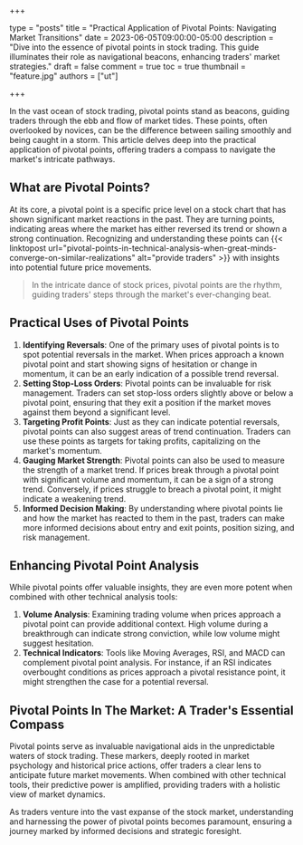 +++

type = "posts"
title = "Practical Application of Pivotal Points: Navigating Market Transitions"
date = 2023-06-05T09:00:00-05:00
description = "Dive into the essence of pivotal points in stock trading. This guide illuminates their role as navigational beacons, enhancing traders' market strategies."
draft = false
comment = true
toc = true
thumbnail = "feature.jpg"
authors = ["ut"]

+++

In the vast ocean of stock trading, pivotal points stand as beacons, guiding traders through the ebb and flow of market tides. These points, often overlooked by novices, can be the difference between sailing smoothly and being caught in a storm. This article delves deep into the practical application of pivotal points, offering traders a compass to navigate the market's intricate pathways.

## What are Pivotal Points?
At its core, a pivotal point is a specific price level on a stock chart that has shown significant market reactions in the past. They are turning points, indicating areas where the market has either reversed its trend or shown a strong continuation. Recognizing and understanding these points can {{< linktopost url="pivotal-points-in-technical-analysis-when-great-minds-converge-on-similar-realizations" alt="provide traders" >}} with insights into potential future price movements.

> In the intricate dance of stock prices, pivotal points are the rhythm, guiding traders' steps through the market's ever-changing beat.

## Practical Uses of Pivotal Points
 1. **Identifying Reversals**: One of the primary uses of pivotal points is to spot potential reversals in the market. When prices approach a known pivotal point and start showing signs of hesitation or change in momentum, it can be an early indication of a possible trend reversal.
 2. **Setting Stop-Loss Orders**: Pivotal points can be invaluable for risk management. Traders can set stop-loss orders slightly above or below a pivotal point, ensuring that they exit a position if the market moves against them beyond a significant level.
 3. **Targeting Profit Points**: Just as they can indicate potential reversals, pivotal points can also suggest areas of trend continuation. Traders can use these points as targets for taking profits, capitalizing on the market's momentum.
 4. **Gauging Market Strength**: Pivotal points can also be used to measure the strength of a market trend. If prices break through a pivotal point with significant volume and momentum, it can be a sign of a strong trend. Conversely, if prices struggle to breach a pivotal point, it might indicate a weakening trend.
 5. **Informed Decision Making**: By understanding where pivotal points lie and how the market has reacted to them in the past, traders can make more informed decisions about entry and exit points, position sizing, and risk management.

## Enhancing Pivotal Point Analysis
While pivotal points offer valuable insights, they are even more potent when combined with other technical analysis tools:
 1. **Volume Analysis**: Examining trading volume when prices approach a pivotal point can provide additional context. High volume during a breakthrough can indicate strong conviction, while low volume might suggest hesitation.
 2. **Technical Indicators**: Tools like Moving Averages, RSI, and MACD can complement pivotal point analysis. For instance, if an RSI indicates overbought conditions as prices approach a pivotal resistance point, it might strengthen the case for a potential reversal.

## Pivotal Points In The Market: A Trader's Essential Compass
Pivotal points serve as invaluable navigational aids in the unpredictable waters of stock trading. These markers, deeply rooted in market psychology and historical price actions, offer traders a clear lens to anticipate future market movements. When combined with other technical tools, their predictive power is amplified, providing traders with a holistic view of market dynamics.

As traders venture into the vast expanse of the stock market, understanding and harnessing the power of pivotal points becomes paramount, ensuring a journey marked by informed decisions and strategic foresight.
